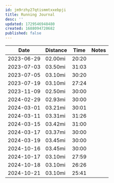 ```yaml
---
id: jm9rzhy27qtismmtxxebpji
title: Running Journal
desc: ''
updated: 1729546948480
created: 1688094720682
published: false
---
```


|Date|Distance|Time|Notes|
|-|-|-|-|
| 2023-06-29 | 02.00mi | 20:20 ||
| 2023-07-03 | 03.50mi | 31:03 ||
| 2023-07-05 | 03.10mi | 30:20 ||
| 2023-07-19 | 03.10mi | 27:24 ||
| 2023-11-09 | 02.50mi | 30:00 ||
| 2024-02-29 | 02.93mi | 30:00 ||
| 2024-03-01 | 03.21mi | 30:01 ||
| 2024-03-11 | 03.31mi | 31:26 ||
| 2024-03-15 | 03.42mi | 31:00 ||
| 2024-03-17 | 03.37mi | 30:00 ||
| 2024-03-19 | 03.45mi | 30:00 ||
| 2024-10-16 | 03.45mi | 30:00 ||
| 2024-10-17 | 03.10mi | 27:59 ||
| 2024-10-18 | 03.10mi | 26:26 ||
| 2024-10-21 | 03.10mi | 25:41 ||
